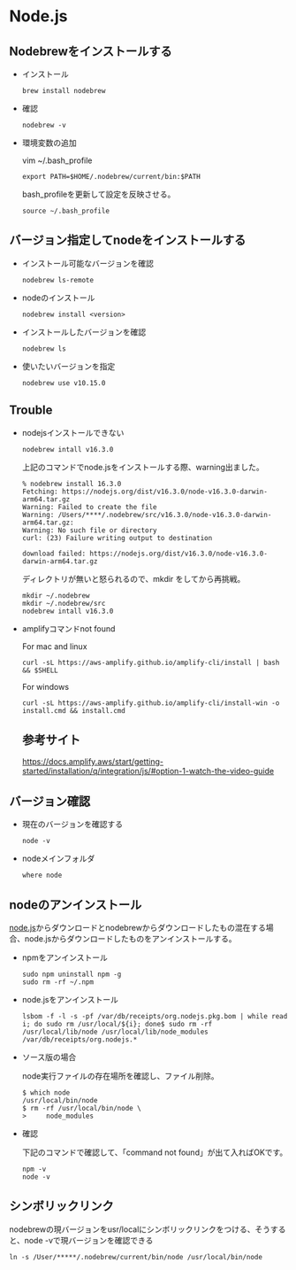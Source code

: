 
# Node.js
## Nodebrewをインストールする
- インストール
    ~~~
    brew install nodebrew
    ~~~
- 確認
    ~~~
    nodebrew -v
    ~~~
- 環境変数の追加

    vim ~/.bash_profile
    ~~~
    export PATH=$HOME/.nodebrew/current/bin:$PATH
    ~~~
    bash_profileを更新して設定を反映させる。
    ~~~
    source ~/.bash_profile
    ~~~
## バージョン指定してnodeをインストールする
- インストール可能なバージョンを確認
    ~~~
    nodebrew ls-remote
    ~~~
- nodeのインストール
    ~~~
    nodebrew install <version>
    ~~~
- インストールしたバージョンを確認
    ~~~
    nodebrew ls
    ~~~
- 使いたいバージョンを指定
    ~~~
    nodebrew use v10.15.0
    ~~~

## Trouble
- nodejsインストールできない
    ~~~
    nodebrew intall v16.3.0
    ~~~
    上記のコマンドでnode.jsをインストールする際、warning出ました。
    ~~~
    % nodebrew install 16.3.0
    Fetching: https://nodejs.org/dist/v16.3.0/node-v16.3.0-darwin-arm64.tar.gz
    Warning: Failed to create the file 
    Warning: /Users/****/.nodebrew/src/v16.3.0/node-v16.3.0-darwin-arm64.tar.gz: 
    Warning: No such file or directory
    curl: (23) Failure writing output to destination

    download failed: https://nodejs.org/dist/v16.3.0/node-v16.3.0-darwin-arm64.tar.gz
    ~~~

    ディレクトリが無いと怒られるので、mkdir をしてから再挑戦。
    ~~~
    mkdir ~/.nodebrew
    mkdir ~/.nodebrew/src
    nodebrew intall v16.3.0
    ~~~
- amplifyコマンドnot found
    
    For mac and linux
    ~~~
    curl -sL https://aws-amplify.github.io/amplify-cli/install | bash && $SHELL
    ~~~
    For windows
    ~~~
    curl -sL https://aws-amplify.github.io/amplify-cli/install-win -o install.cmd && install.cmd
    ~~~
    ## 参考サイト
    https://docs.amplify.aws/start/getting-started/installation/q/integration/js/#option-1-watch-the-video-guide
## バージョン確認
- 現在のバージョンを確認する
    ~~~
    node -v
    ~~~
- nodeメインフォルダ
    ~~~
    where node
    ~~~
## nodeのアンインストール

[node.js](https://nodejs.org/ja/download/)からダウンロードとnodebrewからダウンロードしたもの混在する場合、node.jsからダウンロードしたものをアンインストールする。

- npmをアンインストール
    ~~~
    sudo npm uninstall npm -g
    sudo rm -rf ~/.npm
    ~~~
- node.jsをアンインストール
    ~~~
    lsbom -f -l -s -pf /var/db/receipts/org.nodejs.pkg.bom | while read i; do sudo rm /usr/local/${i}; done$ sudo rm -rf /usr/local/lib/node /usr/local/lib/node_modules /var/db/receipts/org.nodejs.*
    ~~~

- ソース版の場合

    node実行ファイルの存在場所を確認し、ファイル削除。
    ~~~
    $ which node
    /usr/local/bin/node
    $ rm -rf /usr/local/bin/node \
    >     node_modules
    ~~~
- 確認

    下記のコマンドで確認して、「command not found」が出て入ればOKです。  
    ~~~
    npm -v
    node -v
    ~~~ 

## シンボリックリンク
nodebrewの現バージョンをusr/localにシンボリックリンクをつける、そうすると、node -vで現バージョンを確認できる
~~~
ln -s /User/*****/.nodebrew/current/bin/node /usr/local/bin/node
~~~
     
